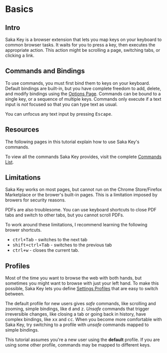 # Basics

## Intro

Saka Key is a browser extension that lets you map keys on your keyboard to common browser tasks. It waits for you to press a key, then executes the appropriate action. This action might be scrolling a page, switching tabs, or clicking a link.

## Commands and Bindings

To use commands, you must first bind them to keys on your keyboard. Default bindings are built-in, but you have complete freedom to add, delete, and modify bindings using the [Options Page](./options.md). Commands can be bound to a single key, or a sequence of multiple keys. Commands only execute if a text input is *not* focused so that you can type text as usual.

You can unfocus any text input by pressing <kbd>Escape</kbd>.

## Resources

The following pages in this tutorial explain how to use Saka Key's commands.

To view all the commands Saka Key provides, visit the complete [Commands List](/commands/index.md). 

<!-- TODO: You can view what key each command is bound to by typing <kbd>?</kbd> or equivalently <kbd>Shift + /</kbd>  from any page. -->

## Limitations

Saka Key works on most pages, but cannot run on the Chrome Store/Firefox Marketplace or the brower's built-in pages. This is a limitation imposed by browers for security reasons.

PDFs are also troublesome. You can use keyboard shortcuts to close PDF tabs and switch to other tabs, but you cannot scroll PDFs.

To work around these limitations, I recommend learning the following brower shortcuts.

* <kbd>ctrl+Tab</kbd> - switches to the next tab
* <kbd>shift+ctrl+Tab</kbd> - switches to the previous tab
* <kbd>ctrl+w</kbd> - closes the current tab.

## Profiles

Most of the time you want to browse the web with both hands, but sometimes you might want to browse with just your left hand. To make this possible, Saka Key lets you define [Settings Profiles]() that are easy to switch between.

The default profile for new users gives *safe* commands, like scrolling and zooming, simple bindings, like <kbd>d</kbd> and <kbd>z</kbd>. *Unsafe* commands that trigger irreversible changes, like closing a tab or going back in history, have complex bindings, like <kbd>x</kbd><kbd>x</kbd> and <kbd>c</kbd><kbd>c</kbd>. When you become more comfortable with Saka Key, try switching to a profile with *unsafe* commands mapped to simple bindings.

This tutorial assumes you're a new user using the **default** profile. If you are using some other profile, commands may be mapped to different keys.